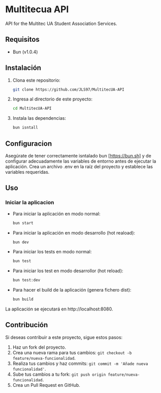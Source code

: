 # Multitecua API

API for the Multitec UA Student Association Services.

## Requisitos

- Bun (v1.0.4)

## Instalación

1. Clona este repositorio:

   ```bash
   git clone https://github.com/JLS97/MultitecUA-API

2. Ingresa al directorio de este proyecto:
    ```bash
    cd MultitecUA-API

3. Instala las dependencias:
    ```bash
    bun isntall

## Configuracion

Asegúrate de tener correctamente isntalado bun [https://bun.sh] y de configurar adecuadamente las variables de entorno antes de ejecutar la aplicación. Crea un archivo .env en la raíz del proyecto y establece las variables requeridas.

## Uso
### Iniciar la aplicacion
- Para iniciar la aplicación en modo normal:
    ```bash  
    bun start
- Para iniciar la aplicación en modo desarrollo (hot reaload):
    ```bash  
    bun dev
- Para iniciar los tests en modo normal:
    ```bash  
    bun test
- Para iniciar los test en modo desarrollor (hot reload):
    ```bash  
    bun test:dev
- Para hacer el build de la aplicación (genera fichero dist):
    ```bash  
    bun build
    
La aplicación se ejecutará en http://localhost:8080.

## Contribución

Si deseas contribuir a este proyecto, sigue estos pasos:

1. Haz un fork del proyecto.
2. Crea una nueva rama para tus cambios: `git checkout -b feature/nueva-funcionalidad`.
3. Realiza tus cambios y haz commits: `git commit -m 'Añade nueva funcionalidad'`.
4. Sube tus cambios a tu fork: `git push origin feature/nueva-funcionalidad`.
5. Crea un Pull Request en GitHub.

